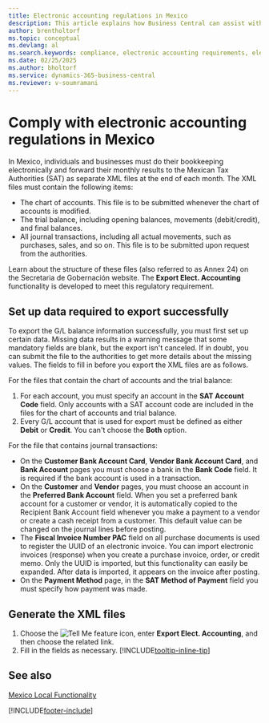 ```yaml
---
title: Electronic accounting regulations in Mexico
description: This article explains how Business Central can assist with compliance regarding electronic accounting requirements in Mexico.
author: brentholtorf
ms.topic: conceptual
ms.devlang: al
ms.search.keywords: compliance, electronic accounting requirements, electronic accounting
ms.date: 02/25/2025
ms.author: bholtorf
ms.service: dynamics-365-business-central
ms.reviewer: v-soumramani
---
```


# Comply with electronic accounting regulations in Mexico

In Mexico, individuals and businesses must do their bookkeeping electronically and forward their monthly results to the Mexican Tax Authorities (SAT) as separate XML files at the end of each month. The XML files must contain the following items:

* The chart of accounts. This file is to be submitted whenever the chart of accounts is modified.  
* The trial balance, including opening balances, movements (debit/credit), and final balances.  
* All journal transactions, including all actual movements, such as purchases, sales, and so on. This file is to be submitted upon request from the authorities.

Learn about the structure of these files (also referred to as Annex 24) on the Secretaria de Gobernación website. The **Export Elect. Accounting** functionality is developed to meet this regulatory requirement.

## Set up data required to export successfully

To export the G/L balance information successfully, you must first set up certain data. Missing data results in a warning message that some mandatory fields are blank, but the export isn't canceled. If in doubt, you can submit the file to the authorities to get more details about the missing values. The fields to fill in before you export the XML files are as follows.

For the files that contain the chart of accounts and the trial balance:

1. For each account, you must specify an account in the **SAT Account Code** field. Only accounts with a SAT account code are included in the files for the chart of accounts and trial balance.
1. Every G/L account that is used for export must be defined as either **Debit** or **Credit**. You can't choose the **Both** option.

For the file that contains journal transactions:

* On the **Customer Bank Account Card**, **Vendor Bank Account Card**, and **Bank Account** pages you must choose a bank in the **Bank Code** field. It is required if the bank account is used in a transaction.
* On the **Customer** and **Vendor** pages, you must choose an account in the **Preferred Bank Account** field. When you set a preferred bank account for a customer or vendor, it is automatically copied to the Recipient Bank Account field whenever you make a payment to a vendor or create a cash receipt from a customer. This default value can be changed on the journal lines before posting.
* The **Fiscal Invoice Number PAC** field on all purchase documents is used to register the UUID of an electronic invoice. You can import electronic invoices (response) when you create a purchase invoice, order, or credit memo. Only the UUID is imported, but this functionality can easily be expanded. After data is imported, it appears on the invoice after posting.
* On the **Payment Method** page, in the **SAT Method of Payment** field you must specify how payment was made.

## Generate the XML files

1. Choose the ![Tell Me feature](../../media/ui-search/search_small.png "Tell me what you want to do") icon, enter **Export Elect. Accounting**, and then choose the related link.
1. Fill in the fields as necessary. [!INCLUDE[tooltip-inline-tip](../../includes/tooltip-inline-tip_md.md)]

## See also

[Mexico Local Functionality](mexico-local-functionality.md)

[!INCLUDE[footer-include](../../includes/footer-banner.md)]
